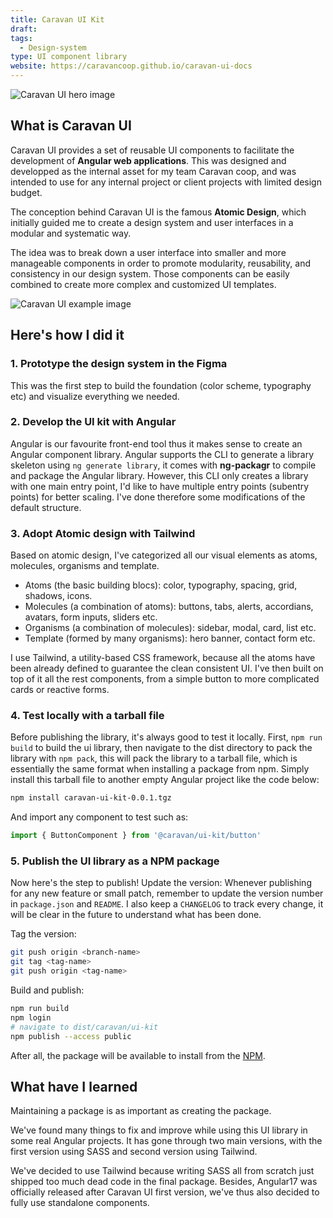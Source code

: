 ```yaml
---
title: Caravan UI Kit
draft: 
tags:
  - Design-system
type: UI component library
website: https://caravancoop.github.io/caravan-ui-docs
---
```

![Caravan UI hero image](static/images/caravan-ui-hero.png)
## What is Caravan UI

Caravan UI provides a set of reusable UI components to facilitate the development of **Angular web applications**. This was designed and developped as the internal asset for my team Caravan coop, and was intended to use for any internal project or client projects with limited design budget.

The conception behind Caravan UI is the famous **Atomic Design**, which initially guided me to create a design system and user interfaces in a modular and systematic way.

The idea was to break down a user interface into smaller and more manageable components in order to promote modularity, reusability, and consistency in our design system. Those components can be easily combined to create more complex and customized UI templates.

![Caravan UI example image](static/images/caravan-ui-example.png)

## Here's how I did it

### 1. Prototype the design system in the Figma

This was the first step to build the foundation (color scheme, typography etc) and visualize everything we needed.

### 2. Develop the UI kit with Angular

Angular is our favourite front-end tool thus it makes sense to create an Angular component library. Angular supports the CLI to generate a library skeleton using `ng generate library`, it comes with **ng-packagr** to compile and package the Angular library. However, this CLI only creates a library with one main entry point, I'd like to have multiple entry points (subentry points) for better scaling. I've done therefore some modifications of the default structure.

### 3. Adopt Atomic design with Tailwind

Based on atomic design, I've categorized all our visual elements as atoms, molecules, organisms and template.

- Atoms (the basic building blocs): color, typography, spacing, grid, shadows, icons.
- Molecules (a combination of atoms): buttons, tabs, alerts, accordians, avatars, form inputs, sliders etc.
- Organisms (a combination of molecules): sidebar, modal, card, list etc.
- Template (formed by many organisms): hero banner, contact form etc.

I use Tailwind, a utility-based CSS framework, because all the atoms have been already defined to guarantee the clean consistent UI. I've then built on top of it all the rest components, from a simple button to more complicated cards or reactive forms.

### 4. Test locally with a tarball file

Before publishing the library, it's always good to test it locally. First, `npm run build` to build the ui library, then navigate to the dist directory to pack the library with `npm pack`, this will pack the library to a tarball file, which is essentially the same format when installing a package from npm. Simply install this tarball file to another empty Angular project like the code below:

```bash
npm install caravan-ui-kit-0.0.1.tgz
```

And import any component to test such as:

```typescript
import { ButtonComponent } from '@caravan/ui-kit/button'
```

### 5. Publish the UI library as a NPM package

Now here's the step to publish! Update the version: Whenever publishing for any new feature or small patch, remember to update the version number in `package.json` and `README`. I also keep a `CHANGELOG` to track every change, it will be clear in the future to understand what has been done.

Tag the version:

```bash
git push origin <branch-name>
git tag <tag-name>
git push origin <tag-name>
```

Build and publish:

```bash
npm run build
npm login
# navigate to dist/caravan/ui-kit
npm publish --access public
```

After all, the package will be available to install from the [NPM](https://www.npmjs.com/package/@caravancoop/ui-kit).

## What have I learned

Maintaining a package is as important as creating the package.

We've found many things to fix and improve while using this UI library in some real Angular projects. It has gone through two main versions, with the first version using SASS and second version using Tailwind.

We've decided to use Tailwind because writing SASS all from scratch just shipped too much dead code in the final package. Besides, Angular17 was officially released after Caravan UI first version, we've thus also decided to fully use standalone components.